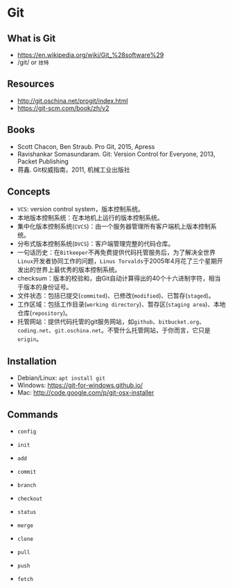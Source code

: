 # Git

## What is Git
- https://en.wikipedia.org/wiki/Git_%28software%29
- /git/ or `技特`

## Resources
- http://git.oschina.net/progit/index.html
- https://git-scm.com/book/zh/v2

## Books
- Scott Chacon, Ben Straub. Pro Git, 2015, Apress
- Ravishankar Somasundaram. Git: Version Control for Everyone, 2013, Packet Publishing  
- 蒋鑫. Git权威指南，2011, 机械工业出版社

## Concepts

- `VCS`: version control system，版本控制系统。
- 本地版本控制系统：在本地机上运行的版本控制系统。
- 集中化版本控制系统(`CVCS`)：由一个服务器管理所有客户端机上版本控制系统。
- 分布式版本控制系统(`DVCS`)：客户端管理完整的代码仓库。
- 一句话历史：在`Bitkeeper`不再免费提供代码托管服务后，为了解决全世界`Linux`开发者协同工作的问题，`Linus Torvalds`于2005年4月花了三个星期开发出的世界上最优秀的版本控制系统。
- checksum：版本的校验和，由Git自动计算得出的40个十六进制字符，相当于版本的身份证号。
- 文件状态：包括已提交(`commited`)、已修改(`modified`)、已暂存(`staged`)。
- 工作区域：包括工作目录(`working directory`)、暂存区(`staging area`)、本地仓库(`repository`)。
- 托管网站：提供代码托管的git服务网站，如`github`、`bitbucket.org`、`coding.net`、`git.oschina.net`。不管什么托管网站，于你而言，它只是`origin`。


## Installation
- Debian/Linux: `apt install git`
- Windows: https://git-for-windows.github.io/
- Mac: http://code.google.com/p/git-osx-installer

## Commands

- `config`

- `init`

- `add`

- `commit`

- `branch`

- `checkout`

- `status`

- `merge` 

- `clone` 

- `pull` 

- `push` 

- `fetch` 
